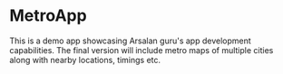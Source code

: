 # MetroApp
This is a demo app showcasing Arsalan guru's app development capabilities. The final version will include metro maps of multiple cities along with nearby locations, timings etc.
